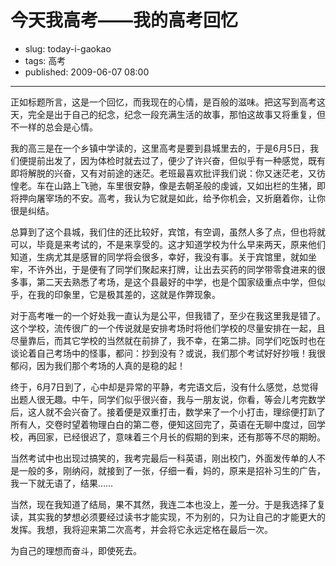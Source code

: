 # 今天我高考——我的高考回忆

- slug: today-i-gaokao
- tags: 高考
- published: 2009-06-07 08:00

--------

正如标题所言，这是一个回忆，而我现在的心情，是百般的滋味。把这写到高考这天，完全是出于自己的纪念，纪念一段充满生活的故事，那怕这故事又将重复，但不一样的总会是心情。

我的高三是在一个乡镇中学读的，这里高考是要到县城里去的，于是6月5日，我们便提前出发了，因为体检时就去过了，便少了许兴奋，但似乎有一种感觉，既有即将解脱的兴奋，又有对前途的迷茫。老班最喜欢批评我们说：你又迷茫老，又彷惶老。车在山路上飞驰，车里很安静，像是去朝圣般的虔诚，又如出栏的生猪，即将押向屠宰场的不安。高考，我认为它就是如此，给予你机会，又折磨着你，让你很是纠结。

总算到了这个县城，我们住的还比较好，宾馆，有空调，虽然人多了点，但也将就可以，毕竟是来考试的，不是来享受的。这才知道学校为什么早来两天，原来他们知道，生病尤其是感冒的同学将会很多，幸好，我没有事。关于宾馆里，就如坐牢，不许外出，于是便有了同学们聚起来打牌，让出去买药的同学带零食进来的很多事，第二天去熟悉了考场，是这个县最好的中学，也是个国家级重点中学，但似乎，在我的印象里，它是极其差的，这就是作弊现象。

对于高考唯一的一个好处我一直认为是公平，但我错了，至少在我这里我是错了。这个学校，流传很广的一个传说就是安排考场时将他们学校的尽量安排在一起，且尽量靠后，而其它学校的当然就在前排了，我不幸，在第二排。同学们吃饭时也在谈论着自己考场中的怪事，都问：抄到没有？或说，我们那个考试好好抄哦！我很郁闷，因为我们那个考场的人真的是稳的起！

终于，6月7日到了，心中却是异常的平静，考完语文后，没有什么感觉，总觉得出题人很无趣。中午，同学们似乎很兴奋，我与一朋友说，你看，等会儿考完数学后，这人就不会兴奋了。接着便是双重打击，数学来了一个小打击，理综便打趴了所有人，交卷时望着物理白白的第二卷，便知这回完了，英语在无聊中度过，回学校，再回家，已经很迟了，意味着三个月长的假期的到来，还有那等不尽的期盼。

当然考试中也出现过搞笑的，我考完最后一科英语，刚出校门，外面发传单的人不是一般的多，刚纳闷，就接到了一张，仔细一看，妈的，原来是招补习生的广告，我一下就无语了，结果……

当然，现在我知道了结局，果不其然，我连二本也没上，差一分。于是我选择了复读，其实我的梦想必须要经过读书才能实现，不为别的，只为让自己的才能更大的发挥。我想，我将迎来第二次高考，并会将它永远定格在最后一次。

为自己的理想而奋斗，即使死去。



